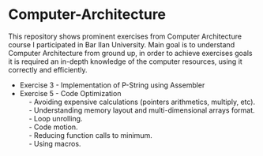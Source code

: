 # Computer-Architecture
This repository shows prominent exercises from Computer Architecture course I participated in Bar Ilan University.
Main goal is to understand Computer Architecture from ground up, in order to achieve exercises goals it is required an in-depth knowledge of the computer resources, using it correctly and efficiently.

- Exercise 3 - Implementation of P-String using Assembler <br/>
- Exercise 5 - Code Optimization <br/>
&emsp; - Avoiding expensive calculations (pointers arithmetics, multiply, etc). <br/>
&emsp; - Understanding memory layout and multi-dimensional arrays format. <br/>
&emsp; - Loop unrolling. <br/>
&emsp; - Code motion. <br/>
&emsp; - Reducing function calls to minimum. <br/>
&emsp; - Using macros. <br/>
